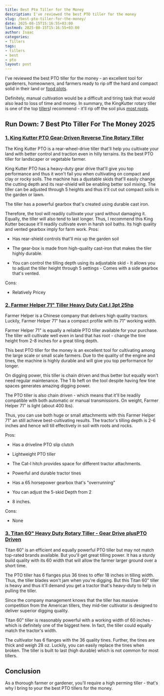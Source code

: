 ```yaml
---
title: Best Pto Tiller for the Money
description: I've reviewed the best PTO tiller for the money
slug: /best-pto-tiller-for-the-money/
date: 2025-08-15T15:16:55+03:00
lastmod: 2025-08-15T15:16:55+03:00
author: Isaac
categories:
- Tillers
tags:
- tillers
- best
- pto
layout: post
---
```

I've reviewed the best PTO tiller for the money - an excellent tool for gardeners, homeowners, and farmers ready to rip off the hard and compact solid in their land or [food plots](https://pestpolicy.com/best-tiller-for-food-plots/).

Definitely, manual cultivation would be a difficult and tiring task that would also lead to loss of time and money. In summary, the KingKutter rotary tiller is one of the top [tillers](https://pestpolicy.com/best-electric-tiller-for-clay-soil/)I recommend - it'll rip off the soil plus [most roots](https://pestpolicy.com/[best](https://pestpolicy.com/best-garden-tiller-for-a-woman/)-tiller-for-roots/).

##  Run Down: 7 Best Pto Tiller For The Money 2025

###  [1. King Kutter PTO Gear-Driven Reverse Tine Rotary Tiller](https://www.amazon.com/dp/B000N4UZ80/?tag=p-policy-20)

The King Kutter PTO is a rear-wheel-drive tiller that'll help you cultivate your land with better control and traction even in hilly terrains. Its the best PTO tiller for landscaper or vegetable farmer.

King Kutter PTO has a heavy-duty gear drive that'll give you top performance and thus it won't fail you when cultivating on compact and clay or rocky soils. The machine has a djustable skids that'll easily change the cutting depth and its rear-shield will be enabling better soil mixing. The tiller can be adjusted through 5 heights and thus it'll cut out compact soils in the garden or lawn.

The tiller has a powerful gearbox that's created using durable cast iron.

Therefore, the tool will readily cultivate your yard without damaging it. Equally, the tiller will also tend to last longer. Thus, I recommend this King Kutter because it'll readily cultivate even in harsh soil baths. Its high quality and vented gearbox imply for farm work.
Pros:

- Has rear-shield controls that'll mix up the garden soil

- The gear-box is made from high-quality cast-iron that makes the tiler highly durable.

- You can control the tilling depth using its adjustable skid - It allows you to adjust the tiller height through 5 settings - Comes with a side gearbox that's vented.

Cons:

- Relatively Pricey

###  [2. Farmer Helper 71" Tiller Heavy Duty Cat.I 3pt 25hp](https://www.amazon.com/dp/B01N2JO41I/?tag=p-policy-20)

Farmer Helper is a Chinese company that delivers high quality tractors. Luckily, Farmer Helper 71" has a compact profile with its 71" working width.

Farmer Helper 71" is equally a reliable PTO tiller available for your purchase. The tiller will cultivate well even in land that has root - change the tine height from 2-8 inches for a great tiling depth.

This best PTO tiller for the money is an excellent tool for cultivating among the large scale or small scale farmers. Due to the quality of the engine and tines, the machine is highly durable and will give you top performance for longer.

On digging power, this tiller is chain driven and thus better but equally won't need regular maintenance. The 1 lb heft on the tool despite having few tine spaces generates amazing digging power.

The PTO tiller is also chain driven - which means that it'll be readily compatible with both automatic or manual transmissions. On weight, Farmer Helper 71" is light (about 400 lbs).

Thus, you can use both huge or small attachments with this Farmer Helper 71" an still achieve best-cultivating results. The tractor's tilling depth is 2-6 inches and hence will till effectively in soil with roots and rocks.

Pros:

- Has a driveline PTO slip clutch

- Lightweight PTO tiller

- The Cat-I hitch provides space for different tractor attachments.

- Powerful and durable tractor tines

- Has a 65 horsepower gearbox that's "overrunning"

- You can adjust the 5-skid Depth from 2

- 8 inches.

Cons:

- None

###  [3. Titan 60" Heavy Duty Rotary Tiller - Gear Drive plusPTO Driven](https://www.amazon.com/dp/B07DVQ1FZ5/?tag=p-policy-20)

Titan 60" is an efficient and equally powerful PTO tiller but may not match top-rated brands available. But you'll get great tilling power. It has a sturdy build quality with its 60 width that will allow the farmer larger ground over a short time.

The PTO tiller has 6 flanges plus 36 tines to offer 18 inches in tilling width. Thus, the tiller blades won't jam when you're digging. But this Titan 60" tiller is heavy and thus it'll demand you get a tractor that's heavy-duty to help in pulling the tiller.

Since the company management knows that the tiller has massive competition from the American tillers, they mid-tier cultivator is designed to deliver superior digging quality.

Titan 60" tiller is reasonably powerful with a working width of 60 inches - which is definitely one of the biggest here. In fact, the tiller could equally match the tractor's width.

The cultivator has 6 flanges with the 36 quality tines. Further, the tines are thick and weigh 28 oz. Luckily, you can easily replace the tines when broken. The tiller is built to last (high durable) which is not common for most tillers.

##  Conclusion

As a thorough farmer or gardener, you'll require a high perming tiller - that's why I bring to your the best PTO tillers for the money.
